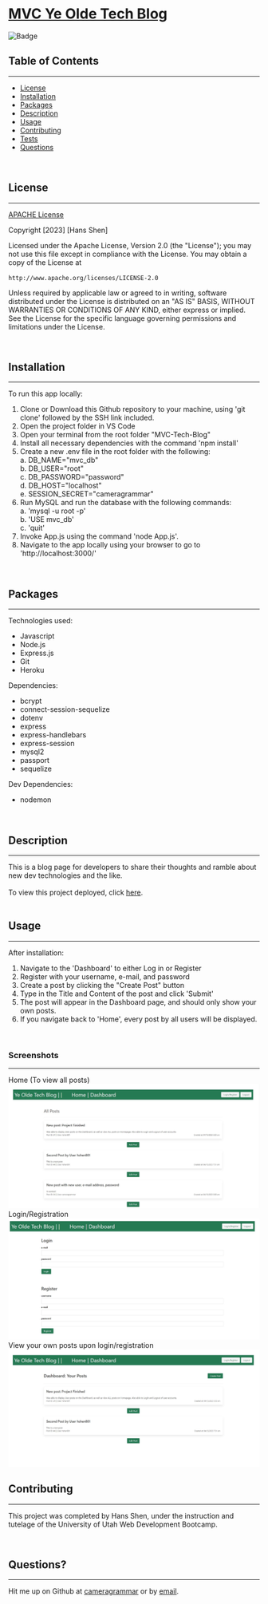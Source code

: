 # **[MVC Ye Olde Tech Blog](https://mvc-tech-blog-hans.herokuapp.com)**

![Badge](https://img.shields.io/badge/License-Apache_2.0-blue.svg)

## Table of Contents
---
* [License](#license)
* [Installation](#installation)
* [Packages](#packages)
* [Description](#description)
* [Usage](#usage)
* [Contributing](#contributing)
* [Tests](#tests)
* [Questions](#questions)

<br>

## License 
---
[APACHE License](./LICENSE) <br>

Copyright [2023] [Hans Shen]

Licensed under the Apache License, Version 2.0 (the "License");
you may not use this file except in compliance with the License.
You may obtain a copy of the License at

    http://www.apache.org/licenses/LICENSE-2.0

Unless required by applicable law or agreed to in writing, software
distributed under the License is distributed on an "AS IS" BASIS,
WITHOUT WARRANTIES OR CONDITIONS OF ANY KIND, either express or implied.
See the License for the specific language governing permissions and
limitations under the License.
 <br>

<br>

## Installation
---
To run this app locally: 
1. Clone or Download this Github repository to your machine, using 'git clone' followed by the SSH link included. 
2. Open the project folder in VS Code
3. Open your terminal from the root folder "MVC-Tech-Blog" 
4. Install all necessary dependencies with the command 'npm install'
5. Create a new .env file in the root folder with the following:
    <br>
    a. DB_NAME="mvc_db"
    <br>
    b. DB_USER="root"
    <br>
    c. DB_PASSWORD="password"
    <br>
    d. DB_HOST="localhost"
    <br>
    e. SESSION_SECRET="cameragrammar"
    <br>
5. Run MySQL and run the database with the following commands:
    <br>
    a. 'mysql -u root -p'
    <br>
    b. 'USE mvc_db'
    <br>
    c. 'quit'
    <br>
6. Invoke App.js using the command 'node App.js'.
7. Navigate to the app locally using your browser to go to 'http://localhost:3000/'

<br>

## Packages
---
Technologies used: 
- Javascript
- Node.js
- Express.js
- Git
- Heroku

Dependencies:
- bcrypt
- connect-session-sequelize
- dotenv
- express 
- express-handlebars
- express-session
- mysql2
- passport
- sequelize

Dev Dependencies:
- nodemon

<br>

## Description
---
This is a blog page for developers to share their thoughts and ramble about new dev technologies and the like.
 <br><br>
To view this project deployed, click [here](https://mvc-tech-blog-hans.herokuapp.com/). <br><br>

## Usage 
---
After installation: 
1. Navigate to the 'Dashboard' to either Log in or Register
2. Register with your username, e-mail, and password
3. Create a post by clicking the "Create Post" button
4. Type in the Title and Content of the post and click 'Submit'
5. The post will appear in the Dashboard page, and should only show your own posts.
6. If you navigate back to 'Home', every post by all users will be displayed.

<br>

### **Screenshots**
--- 
Home (To view all posts) <br>
![view posts](./assets/home-screen.JPG)
<br>
Login/Registration <br>
![login](./assets/login-screen.JPG)
<br>
View your own posts upon login/registration <br>
![dashboard](./assets/dashboard-screen.JPG)
<br>

## Contributing 
---
This project was completed by Hans Shen, under the instruction and tutelage of the University of Utah Web Development Bootcamp.

<br>

## Questions?
---
Hit me up on Github at [cameragrammar](https://github.com/cameragrammar) or by [email](mailto:hshen801@gmail.com).
